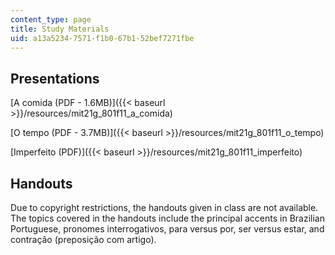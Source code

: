 ```yaml
---
content_type: page
title: Study Materials
uid: a13a5234-7571-f1b0-67b1-52bef7271fbe
---
```


Presentations
-------------

[A comida (PDF - 1.6MB)]({{< baseurl >}}/resources/mit21g_801f11_a_comida)

[O tempo (PDF - 3.7MB)]({{< baseurl >}}/resources/mit21g_801f11_o_tempo)

[Imperfeito (PDF)]({{< baseurl >}}/resources/mit21g_801f11_imperfeito)

Handouts
--------

Due to copyright restrictions, the handouts given in class are not available. The topics covered in the handouts include the principal accents in Brazilian Portuguese, pronomes interrogativos, para versus por, ser versus estar, and contração (preposição com artigo).